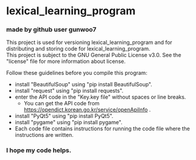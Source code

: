 # lexical_learning_program
### made by github user gunwoo7
This project is used for versioning lexical_learning_program and for distributing and storing code for lexical_learning_program.  
This project is subject to the GNU General Public License v3.0. See the "license" file for more information about license.

Follow these guidelines before you compile this program:  
+ install "BeautifulSoup" using "pip install BeautifulSoup".  
+ install "request" using "pip install requests".  
+ enter the API code in the "Key.key file" without spaces or line breaks.  
  - You can get the API code from https://opendict.korean.go.kr/service/openApiInfo .
+ install "PyQt5" using "pip install PyQt5".
+ install "pygame" using "pip install pygame".
+ Each code file contains instructions for running the code file where the instructions are written.

### I hope my code helps.
